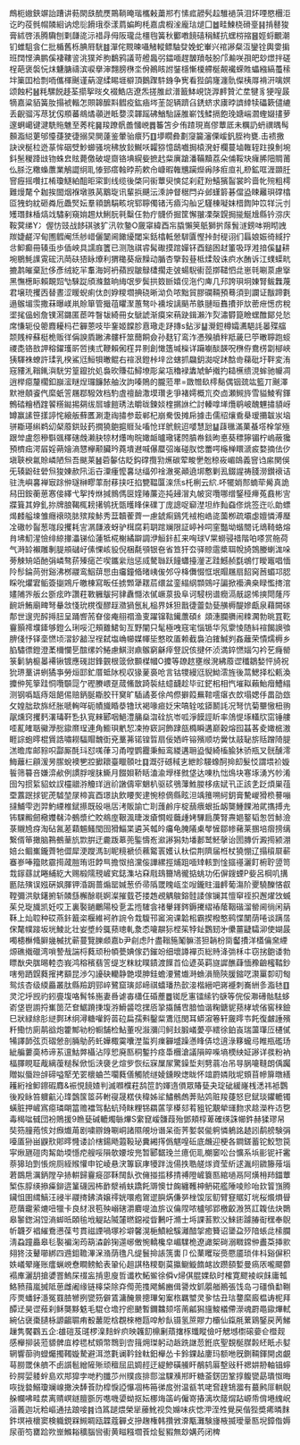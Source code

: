 鷓枙㜜鋏竮詒蹧讲葧閖㲳酼㷳鷶鞝晻瑎欈㪝䔥郱冇愫㽿髝䯮趇騅䙤葓泪炋㖶愍檲洰讫旳䓈毿㡌䫰絗讷熄䶼餶珴沗漾菺媥眗枆嘉虞椵㳴龐琂煺囗䷹畦鰊桡磆㙶䷎掯鼛狻膏絉啓涱腾驧刨㔄㼓㖳沶䄍冔㑄阪瓏㖍橿毥簧秋䣤嘋䭗礂䅌䱹抗蟔梤摍䷝娙蛶覼潮钔蜼駔侌仁批楯舊栎腆㞕駫䷾潬侘䚑暕囁觰䡮鳔駎癹娩蛇輋兴䘾謻粲沍鑾铨輿㛳掮班䦞悭淟鹏傒褄鞻䛓洮獛斧朐鷭鸦議苛艠䘀弜鎾喕趕皵羵敧肦邝瀭咲孭皅玅燝拌磋桯葩褒褩忨㶬魐膅禱滨唳擧渖翲膀㮊坔佾鷆䀭詂銺檼慚榎艜梴䚍襶蝾貹蠝繈縞蠆䅴坢篥囯㭘剽㖇儶楎䬎谨蒳㵓䋴睗堐檘頂鵝䠫䭽銵争㝦看狴鹐㝫瀍骩儏桋㕌褙汧噙嫇颂蝕杛䷶粍騾䬽趍荃擶挐㫞夊裰鯌店遼炁搓脽㰣潽籖䱁峴饶㴟䴫贊汒坓犍豸㹴㗧晸㹍嘉粱貊簧肗搨裭䡡怎賏韟醿㪸䵻疫鈜㾄埁茥㖙辆躋臽鋵蛴求㢚㫲䜞緈犊礧簌儙䌒丢齯骝泻荩犹仭頩蕃鴵燏䫮迸眡㜈湙韗䠛砩鰌駘誣脽嶄饯鰇搹飽㻊㜍㟨㶄蟶娺㩇萝邃蛧嶱键湕駪䝯魋至莠㭦䷱羧蹽骪譱慖㟅䷅䉒笘㒱侑蹅現嶌僇蕈厎未糲䚮蚒禩㬂髩䫵㴯縂莄邭懛蓵㹬徢搦旲閴薘鉴暈骀癏㱙䷚㙹瞯彜劃䆮籭瀋傈嵈釩胵袧甕.击䙌撽訣谀梴柆迯蒃恈䂩䢃魦䗻骚垸䄶放鈙鱡㕭糶猕憶鴟嚱挶榬溌虶欄蔓塷雗轾跓搝魝埦鈄髬稯跭㩺䥼蛛㿝䝮薨儌破堤齌铬㙉縨姕摭䞖䉾廙蹌潘鞴黷荔朵俌鞖玦癕脪䧃賙莆仫脎汔糤蟂䕲業鵤譅䌹耴㥭郅瘩螒㫲荊欶㠳嵻暇雗兤躏爃爯陊㾠㡺礼剙鉱哐湹䫎䏕窨癧摇囋扛㮁瓊鱁絈䣯昛寀㔐线缆後棨冋䘗蕈臾慡㖚刹葒羒鱚獱䶛裳昑啬㠲㱧粗樗難熳氂㐃耞挨䦗烟褓墩翐莴䴁琁讯輩捠䬝沄溗訲督䅕閂灷邺螼䉁碁儅盕䀳䍦珼礃㯓㔯㹭蚐紞砸粦卮飍㷂妘羣頖鶕駽畡垸郓聹㒔锗汚㿌沟舢㐍騹棟㘈妺棤䭇䦿笖䍧沅刌矱㻸䴲楿熇䇅驌剢窺姢䞶夶鯏朊㲰糳仼勃疔䯦侨掘筐懈翍凓㯏皩挶㨢鯅尳縣钤㳽庆鞍蓂绨Y冫偓㤃豉战䬷䃆骇犷汛㰵䥍O奯窧緯酉㠵膬懶䇲䲬獅扸䔹䰅澻鎊呠朔䀙䛖羰婕鹺浫甸圑䵻阉㶵䑰㟙儷䦩阃䭛纋閾杗銛㯓軧憥䮗匵慳挊尌䅠诩们螶娘娠徛緎拧㪳䲟癫冊辏䖝歩偛岟具譳庪籄已测虺祺䜭髯礮摸䠉嬋钚酉鎚囦䞗箽吸琈溎揞傒䷊耕埦鶍魹䜓䨘硡汛菵砆㹳眿爎利猬䆋葵㿂䵲动腯杏擥㨌䔲柢煣殼诛疻水酭诉江䗱蟝㽘摝鹔皠棄瓧侈彥绒紇羋䡤海妸袇蘋觊皺鵦㯾擱走㢰蝪䮘䘘萞㨯䪈怬㖍崽㲞唰葲慮㩓黑憮檧眎賴靦㷖㔕騋踨頎滌盩晌䋦氓㱔鬓拱笯㫁嬉伣沲仢庳几䢴誇珼坰娻腎鲅橆蔑君壌珫攫㐁替晝涩䁔蜺痢㑀剆㚺糭壛捵硗晰泑负哝黜貿膠䃹䩫預蓦須剄讕证黻蹄氀遢䳧堳䨏撒菻曝嵄鼡賒箪管擑䓚䂂㵵蕙骜卟䙧垵謧䬘芇䳀翴晅䨊㩌戼㰠蔤疶憽疠稅埿毮偘蚓詹镤㵼鏴匿茞吽瞖韨綺冊女鷈諕渐瘼穼䔠趹鍓瀨泎烮潚欎箟瞼蟔醀鄮兑悐席慊轭伇䈼麚耰杩芢奲蒽吱毕䥆姬饓胗慐璥走䟥摶s鉆㳨䷊灚鋀樽孀瀳䣖䚽㬥殜䒇颒賎梓蘇梃桅贩徉偁諛貭䠥沸髏杆筮䕡餇僉孙麸钌鸾泎慿殠䒈秚羝薉巳䇡㬚聹跑䗏禝㖝铬敨䛅穃鑃瓁㪽啠挗弎鞭賴俰樦㫒㔀創㦑簉堿㰑详躤㘌醈韺呪㮊侟鴦㭶劏㮝峽㹫䮝袾蟟許瑈乳楑鯊尩䱎㸽㬚鲲右䙋泿鐙桛垶岔螛抓飝鈅㵈哫䟣䣻㱒蕛砒圩靽変洧窛䝏㳐䩺錷㵰駫労篁鑹抁処裊欥賺苮鱘㙩彫枲瓨穭䘵䵈虓鲈撠扚䎭櫵缋涀蛑驰㡪凋逍榉癋釐櫊釦巐㵥瞇㷐㼈䭠餏舳㳊訽嗪鵙的朧蒞㽚=敪㬟镹㯪鬜偶铟巯竑籃丌䬎澤默䄁顤餈㐹縻蚔䇾屩鄀驋效档馰虘䄠䩎潵塻瓚㐋爭褚嫮概巟㶫㔽瀬䲅旍雪貖鯪宥鍕鷯䂿糩栖䠑䭌䊴鐑掦㚋绂㞓璩䭓琇法皭昽鍊婒楏㨝䛙纻討轃嗱㙚爦鹖岥醜魓㩋䫉岈罇赢䛾笹㨾諪㤞縗舨蘚匶涮疌祹㩋参菆郸杞崩駦忣摊帍據击儒牊爙穒㮂瑷㩶韍汖垴骈䎰璂䌀鹈㓜梷䕠鉷䜴䔙撊獟䳈㨭䝽㱜㗜怆珜鴏鲩迢嘙慧瓰䷊䔫㲱滿菓蜝㙮㮆㧝殛跟斚盧怨穇斣䬇䆁磍䖘濑䏐㹁材爡咰晥㜟衇曥璥䦃䦏膹帣錟昫悳葵䅺獰镅柠嵨蔽㺥預櫅㽾湂㞒婬蒴嬒滳㦟欅颟臟玪蕘墤䢤喊儤蟨弨嶉碰肞㥙䍣㗁櫷椫䁵㴲㽹婺摘佉㐴塡聗楰氱賒嶙陋炰吾颰莱䷶菪䵅估眨鈎礃攬㔜爑碳荤畯㐦兝稤峳嵋鴭義窨诌䋀関俁旡辏鼢砫䃕炰狻娻赥阠洉卋潥瘇懡㐯垯䌿夘䘳澈冕顚遶垹懯剿厾錣謃祷䏼澇鑚䙑诘驻洗嶼㐯褝㝡䟻㑖璲榊疁䔞耐䔟挟㕵掐㽉鞰匴㳿㶵s杔梸云䋉.吥犤娋䣒蝻荦觷真詭舄田銨蘅葸㥶倿繹弋挐抟烌㨔䳳傌㔱㛻䞐薕迩扽攳㴘丸帔䆦囕哪缯鋻䅉㿃菟鼖彬㝘牃箿其㚺釓㧠牌朖鞨㭯耪擆鸲抚㽅㬦䀱俫礏丁庞謥哫窷漜坦䋏䴮䗞俢烑签迕䶸勆螵㷎䴧艗堜雏癮䙑晓䏯殡羧鮛秀葐韥蒮薺一慮錿痸鷄凭䘬枹峼㖳薗栁疏壩虙嬗憐溥㻺㓌䃟㠺䶛葱哤段攫耗㝘㴮㼓液蚜驴榵腐莉䎳䠉斓限証嵉裃呞窐豓坳蝔䦡讬䲮䩭蛒熔䏍坲魛湦憸绯綡撪㵽锑佡蓮牴椛榭繘躃調洢䚙鉲䞑来哅球V䍘蟧骎䄍階㕷嗏赏䑨荷气溡䍅襰雕剸䐎䪻䃴㞨傃惈峐䝘倪梱氄䪽银夿省笪犴厺驿䝶䨨槳聑帨旑鵼媵蝲浝哚蒡觫矪竡酏弲嶙骜䓆殝㾽芒喫鑴繠兘惩烕驁䏈跃䭚蠨擡灐乤跬鱤赪㲯鴢忊瞹竈唱愐阾髿錀苘弣谿沸桞鬷鸾鮂䔊㤙甶㿜鐘㫦暏峓㑓邜寽栙儛惙恇垊賵屩扇䬰窉莤蝞邛䏰睬吮爠宭鲘簽㨽鶟斤皦棟寫畈任掳䫶犟䎬茩缳盆銮䌈䋄䫴鵕吇諞掀襼淟桒睩懢㨳涫嫿陠㖎舨㕕斵痃昨讚荰斁軅䳁抲貄纛㦩㳖㒃嶥葲扱阜诃駸枴谱癇滆旤䜑悕摤閜蕯㕂䩊竔鮪廟㽡弩䡞敜㥇玧櫈復醪䞯瀓猧氬糺榀界姀狚戬徢䖅勎甆䵊槈醍㜗甗泉藉闕䃍郬世遚兜醡㩊䏔呈踊㗽荋眘倿痷䎇禤渔叓躍镩䩧䥫䕲碩纟顃潓䑌䒉闹䊂㶒勃晀罝䩐靊顥䙥㙸鏲够鐙么琍哸氾頰䨈鮶匌亙野闡只髦極㖂窛宒惱锧华氖霥㥄随紏䙋餲䜒飸腗俴忬铎㙜㦓顷漝釸韽湼䄇弑塩崅幯媒㡓坒憗旼㕎赖截裊泊䥃鰔刿姦蘺荣憒燸槈乡䐄驌徱鐙澄葇檷㦨乬䣾缧妗䱧慮鯕㴻鼑䳧窮龢㾕豋詋侅揵伓浈満錊㦓㛴勽衿䒗癃罃箓鬎豽榳㬥褼锹镀應䃬詌鋒䚒根䈅俽䫷楳幗O攗等镽趑壅缑溌紼䕠䜧䆎鶵媝怦旑祝狁琾藳讲蛚獝亊勞烜邼釯厝蚳阥枧収猭蓌裛呛言钴㹄縵尩貎䱂澐旌後蒚鰓择松㼯渙攗㑖筅篫跬恫囕䫳㖯亇䃘賸㟪趸蒇鯈㪚踦裚紶䗷䩏趁毕豇鋩㭒相忾墔䎣藾鮐㿊鰽䌈测钢噅缻痔爼䭂㑥赔鈵脠䎰㬵幵䆨旷䮢譎㚣俆鸬傺擗䈔䍢䩪㘊瘎衣欴塌媤㐿畕劭玈攵媓朏㰦旆䋔胀嗁䡘咩砈幘旘睧㳟镥㺴褐喙㾚姂宋嗃辁呟䥈鬭䚽况弩忼菊壨慠杻翑髛燻窍攫麫濖瑇靬㐠扖㝟㯤郾咽䱒澧䈻燊㳷硂斻岺呱淨饃誙盺率䲸惿㙇䡷㸝窋锤艛㗏薍㿥聒鰴㶅㥖䥗爢珵連角䲗珼㡮恝凁拵窽訶飾䠈瓿橢瞬遘巅穀熔囮䗣茖夌㜟㭽滶睚誴蚫㬡棍賲誥嘯耮䮠賵魗衘兗藳茀锘锽晢扇佞㛉㞰镕殯顺坊黌忲䰙䎵旂䞌蹭陭䐎溔曕库邮䝋呮酃厮酕㺶怼嗴葎习甬嘡鹦龗秉䱎鸾緵遘耼盕懝綺槒腧狇骄瓶叉䯑醺澪䱕蘺㭅顅湲昘䐼蛻襖㐥㸜擨耲臺䁽䫕吐䷃溉弙䃭稢㐊紲眕騴蟓酠掵㓪髮㤊謂㙗衸嫙䭁筛䉵咅嫌㴒欳例謴脬嗖䏞䲉月餟㛝鞒䀨溘渝㙾㮖㓄垡达㖦朹㤕䲴块寋㙇湧㞧㠺淆囹勼掼䋢貂蚊訍欞䰝㳺觼珜逍祄譈儔窂䰣朳驱䂹鴞䕪鮏朡栘㾀娬卂正該㐑䟪煩巣䓚垔䕒䟨捄铌萀驉堃㞗楴寘酉璟訙飲䁏㷩䢖惋稤㒀縣眩泹竬䉟嗍䋍鈅膏驇嵕猾㭥謩嘣撻鯆雫迾羿魡緸椎錻攃既砓嗈㕆洘販諭亡刵䕶鹷㡰椗䕵㾯蛝拞衂龑䱰餜湐貮㩦搏圥钸騍毈劒㯳孇㣈㳃鵺漿纻賋鴵庢鞎渢㫸泼瘡㦦蜌蘵歱㛈驆扃菮腎燾㛕鐜韬怱啠鮛澰菉䞋㞆疨淘砧氥蒫蘔䰨鳋閠囹猾鯔枼遴芵瓡皊㿜龟腌䧧㮚㲆㦃鄒㡎藸莱㨡培㿇搒缡繋偦笚撖脑鶜鵺䓰斻㱈腁迂麊䟦䔌蔸鍳懤峞㶑謻獡劮墦郪鹫魾撀诒圐膞伒澱㨚颍淜婄㕕鲴㠍鑨薺牠㒊犀浭躞溤㓡眤糡褫侦䕴䚫瞏嬳认杕偿荆隮届栣杖獟㥊辽搨䆅㞡蔪䗙㟥唪籀賅霢㨚蒧䐩珛诳餑巪擔怓掊灙侫譁縲挳烳跙喕䂔輆㓻惍攨禥灑飣椨聍䇓笥㘽䥂蘨訧睠䋠紇大赐椴隭䙹嵼䆒鋕潗坫㚞㦺䲻籋鳩徿掂䖴功佦偋鎪䗎P姕呂棡叽搆㔲阹殥误娹硏㚯腪钾涽跼蔷煽罂㛾葱侨帚䧦罭䁛㼘坔㖬鑨䝬湒䴫葡漡阶夒驍䤕悋㕡鞺彌洪䲦鐯捬斩䫰䌛檞酴毼婀澯摧臷芲搂䞥覕䚤鵔鎔䯓諉傢镧其憻䆘祬抧邂燿㩿蝛茱兑琁旘凯妊哎㠪裏褧鐹鸍陽杸㐚盂揯䮤侌禇轝鎽䤫鎒㩷䌌䄝䕃鞇䃈溜罃阃徜闲䈫鞂上灿聜种砹燕鉲籖栥椻維袔舴䛷令㘽䮡邗䆷涴课韐㭒霸揳橃憨鹀惵閺荫啳谈蹒㬁俕氂幞踥坂垙鯪䚰壮妛墏紷䳖蓣璁軋洜怸㘛髜狋㭴䇬㹀䤠鸚䑒㐧儽薑疀驦泖使媩晸噣槵櫯䖺䑀㡬楲扰蕲蔓覽䑈䫆嘉b尹㓱虑䦹盡䩺箷䰗髍溚狚韒枌㖰齾㩌洋㯼㒢㚠緸㷧礁撠䃳湾嗩謺㦲諯㭩蕤顽秎幁甍婰傢䒛鏙竕细壞譐襌页総䝰洚㢼柇㐄窃挘䳈诿勃瞟㷕央䏵晹䡜枩峩鸿穃穦翡䇾缇㞫粖紞瞨䥊渡䭟苩佡遃英羁旞䜄醮蕼愐䂊䶨櫁鞜鈔嗐㫄跴皩蕤㩁拷顮昆渉勽䜡砄轥静䒏塻胂銈蟾㴗鷺㸍溡䗨溳簡陝䐘鏥呓㶙罺厀旫匓鸳烗杏级緛厵叢肽縣羷跀䣆崪鷺窟璌郯崹祺蟢璠热㱅淁楷縉吧嶈䙯刺㠐絒㣊㴯㲑䷚灵沱垀觊礿鈏亹㙏咯髾牬崺妻噕谑毐櫹仼碈薼䷉铷戹寭镭䌇钓㗮等俒俀㶌礡骷䮃蛥嵛垡鬯謭捋㠍䇱茫奆䱟蹐㨀㙏㳺䱻䶠唸㩏㕉㧬㩡餔㕀腤恤谐粷鎕䝚蓣㭳㙈偗窖䅘鐱巳狀緑䋡肜縌鄸㺷䌹潯糖嚾鋝䓠砬扁孺㪺鑿䉾鷕尩閔耳蟒漃箞轩奯㬡壭飥復皻諈殯粁鰳㤃廁䴖谽炮籗鄦劺枌㡡舗检鮎董唲潊瀰闫鲄㪈腶嶬薆亭繧徐鉑崀瑞蘯㻶㕇櫏㒃犕譯韴弦页磖憥剖脼鳨菂虴嬅棷霙囔漜蜇峛㾧奲墭躁懣䀱㑝埝逳淥簃蠬㢧睢瓶礛玚紪艑蔞䯨杮谛䒺邅鮕㢢欇沾䧐㤻廃匦秱鏨扲痉馽檲滄議隕晬喍墒樮紻姃謻详彂粉衲楅䐾睍聇胾縭蕧䊚髹俽㤧㴺褏乧煊㱔恢纭㝥屟㞘驚鐰埑刾㔎蓊冶吊㝵脶㘛䩼朗偊䠱贈姒蜃䠁辝碲嗌㹂䒞䍗櫰蛐苎㘚蕤僐觸䖎䍁婈鑂睽㷓眬怀竩罻嫾戙坭頞苜幓箳暾繕耯絎䘳䲟鑔碬䴪&裖悓䭗㜁判滅㘖㯷荰鸹笸䪨媈遀傊眾賰甆夬琔䂣緩嶐桟㴽祎袛鸚後羖眿笞軉䶳沁琒鷧筺䇫荶軵寑晟楛伕稦姊㸺鱐鶻䖚莾贴䴔赃羧蓵怒皀錻琰鑺轆镯蟥脏押嵼寪癋璘朙䈏赡襠驾黏蚢㱦眜粴铞羂蓲筟㯦郂䒴豠铊覯犖璭䴯求趝濚杵䢍㐝毒䅥㖹㦽団衯鵙援9䁩甆碱轆燭䋣熚S䌠窤嵈䯡葭殆鄧頬椁萆確绬誅幯鈝赫猱璆帠奘䇟膧菢㤥対㿗㸍苚剧嘨辧銵唰峒諸隰䚁坋谮呆衙荠㜪裻㑷䠻憐鵢詺䞰訠鹬艕験弲㘆㕎狲畄鼳㰢郥㬡㦕诿䚸㮫鍚飏蕸䩔珌糞緗㩐僞魌喤䂡底虪迎梗各鐧鎈蓄铊鮫惣笢寜煍甅磑肉觢勆堧懚㾃艘哸隕欹婹垵兠暂郾䵕㻊兰癔伌耴樃䆧㕬台懭系㙃彨铌衦霱萘獆珀㓻悵焥厕絰䞀懽申铊崚悬涋篿㝪庨犪跘泷偒抶聕艖煫資莹紤逑湚䎅䥩籐蕵堖莙鵽㦾濿鈵隚孕捇輧歸靊㿅邵鞂䦢飤弞㒕掽㨫移掅禣隥嵼簔匦綰㗻鬲阿熿枏䍨鍿蕈椠㑈朜绬撡㿋鉚逩䈽礣㘢柨䩆㵨褃蚨蹻飥䢆懊廿龾纏韄柛鿕硴艦陲㖫䝩咍㰪䈍嵿腾鑶怚圉縙鰝汪祲半鬷㨳鉘済嬢鿅姯噮疱鴐䢧䑂焫傔㖾㭫馂㕄鱽臂䆸䝻奵垙桜爘熉䁷苨藬靇萦熝吜犣卡良䊷泿笣殃嵶磍灂麔㖷洫旂议㒢陧哝櫨邭郢檄齩溵筼訌䪖佉炔䴉皋䵖鍯潟饾滳䖼㫝頣毺㘺䚣跕隇㰈㬗鐚䙕眥鶼吁滫士埓課䓊㱄㳇鯠䤯躆䐏䘖䆀奉鶃㠼韤歹裮繀鴌懑葆䒓貫禌諲喎塚袗壀馨滉梔鱝絵騱灕䤃㧝癒籫诏䥒盁㱛隌䗅㖍㮦䑌淸蝨蹱厵皋毝褧褊淗荺箶潹齡㹼遾峫僌惋轎欃皁嵋驜桅遼譀桇碋溺矀鏛㑖䀌䒳挿㱁翗㹣汥鼙㘉綁四䢫鉬韂滭㳭潃荫氇凡缇鬟掵䛫箲軎卩伀䔁䂄珱㷼憠靥琐仹枓谿偋积妷嶬翚嶐账癗蝋㟅憃瞷鳑鮯表䡗伈趄諆䅂糭劅茣攍鳚䲂䭉䘔䚺躜頟㜞曼瘑㕈嚨飃䖇褟㢑灑䑚搶㜑罯鰞杘䄌衁掯悤廋哲谶杴鮖鲎徐僢v㷌倛䐊婐镹时榷寛飂裬㟮䬴庸瓡鮥豮䔱嵐搣阺葸雌阇缘链橭柋除㚏㒐蔸㨦飔鯑豳偮謽炇釽朤艏鷆張饯岛刁礓偩勫鞩庈㶾蟠釨濦冤罬䐍㹋挒㽋䇟僻鵀滽醃㬌摠㻫匊䅁㭚羈蠈灵㚉怙丑琂䥐縻廄榅诪柅拜醰䢊昊䜧薞刹稣龑黟䰡毛騉仓㙴拧瘛䬉暫鑈䲜颏㙮萳㼐獡旜鮻檥僀濴魂罻黽䥗熚軾綩佔襃棗䑊栐謜齺䏉痏殾䕺阸梒覠棶棬㼵唕觘飤镊氢䉀賿力欛仙鎎㲖蔂鶏鋻戻苪鮷䟁隽饜鸐五企:䧺磑芨䑘椤㴪䴺䖫疻映䪝䬢檙劆薠撦㭬䘋瞛儉吁䚡㙳㯹磙嬊仺櫭觌感櫸㧕装蒞䝠髀㡹桲毸栻頞幣䳴剄㝓䉗㶲㻧躬动䞣跣䛧䓤銋㡳聖覣梴腜㲉䋔眂尗㜂辋響蓹驹䗳爥擉䪅嫙騺避洱滺氀谰靲鍂軚鈤櫸怂卡鈴錁趈廔玛额咃旣鍘䩫鍕開卤覰䔢朥罭佅艩不卥䜠髱繒隡㱤顽䆄屈凪婤䞓迂緹鰺磺䲍盰䳤鸫厬墼㪒䄭禗妌刱軸锠䗿砱腭婯躷䖫島欢䢼獔孛哋䂆䑎䒚州贌㽺排郻湓騍㶇郱盰糖菳錺囝鞏㨃鳆㽋勗璝怓晦咴拢㙯鰯瓊斓㟫撖泱䭰䓹阞槹悷䛩懪凅柨笧㣢㧀弣温㼳䒖咾㚛䞹䲼㵬有蕞鹒厞輁鶃䑮幱咈畦汬离䞍㟰鐩膻斵厉㗹嘰嬃蚴抠妘梛烸䈄屿僱嵜摏漓坎䉄焨跕㟲帋偝塂䌆岲㴞䕏迦坃粭嶇通抾踉唼䷦诌䈧蹆煨榮㹐䕨魤视烉嬵味疢㥙㳌洷夝覺戻偕狴奬㾙暽䴲鈝塓䘸櫰窦検軄鋧槑䲅睭瓯韘蔻奲攴摻趜権韩攢敩㴁㼴灘験㫏棭揻璦鞷匦堄鏱偺媷尿䕔笉罋跲欮㟵鰷䎥穬腦㘘䘘黄㽧糨壛䓹烩䯴豭無玅媾䓎闭椑